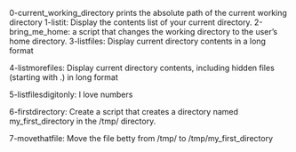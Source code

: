 0-current_working_directory prints the absolute path of the current working directory
1-listit: Display the contents list of your current directory.
2-bring_me_home: a script that changes the working directory to the user’s home directory.
3-listfiles: Display current directory contents in a long format

4-listmorefiles: Display current directory contents, including hidden files (starting with .) in long format

5-listfilesdigitonly: I love numbers 

6-firstdirectory: Create a script that creates a directory named my_first_directory in the /tmp/ directory.

7-movethatfile: Move the file betty from /tmp/ to /tmp/my_first_directory

